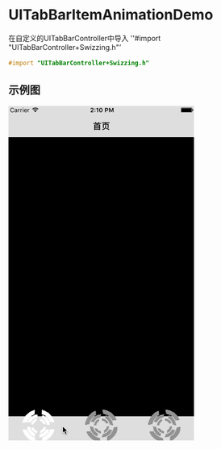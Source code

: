 # UITabBarItemAnimationDemo
在自定义的UITabBarController中导入
''#import "UITabBarController+Swizzing.h"’
```objective-c
#import "UITabBarController+Swizzing.h"
```
## 示例图
![living](demo.gif)

